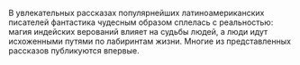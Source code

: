 <!--2017-01-02 07:43:39-->
В увлекательных рассказах популярнейших латиноамериканских писателей фантастика чудесным образом сплелась с реальностью: магия индейских верований влияет на судьбы людей, а люди идут исхоженными путями по лабиринтам жизни. Многие из представленных рассказов публикуются впервые.